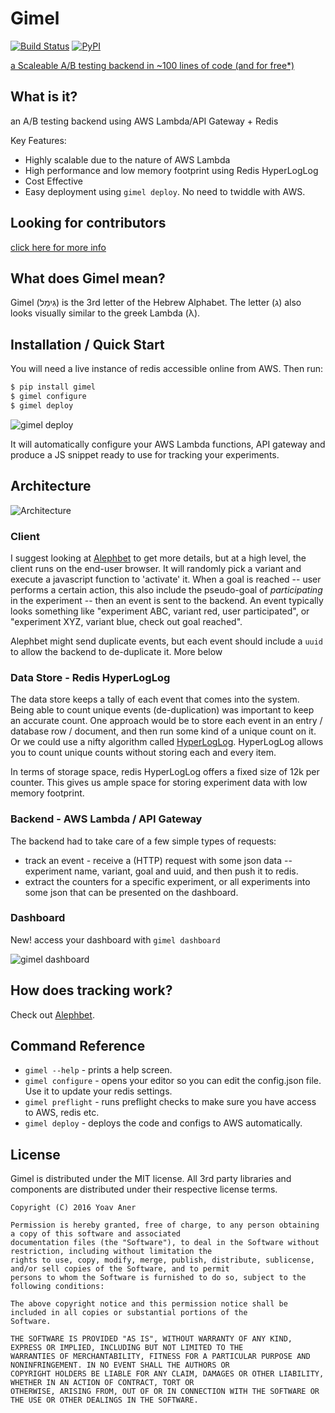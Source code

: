 # Gimel

[![Build Status](https://travis-ci.org/Alephbet/gimel.svg?branch=master)](https://travis-ci.org/Alephbet/gimel)
[![PyPI](https://img.shields.io/pypi/v/gimel.svg)](https://pypi.python.org/pypi/gimel)

[a Scaleable A/B testing backend in ~100 lines of code (and for free*)](http://blog.gingerlime.com/2016/a-scaleable-ab-testing-backend-in-100-lines-of-code-and-for-free/)

## What is it?

an A/B testing backend using AWS Lambda/API Gateway + Redis

Key Features:

* Highly scalable due to the nature of AWS Lambda
* High performance and low memory footprint using Redis HyperLogLog
* Cost Effective
* Easy deployment using `gimel deploy`. No need to twiddle with AWS.

## Looking for contributors

[click here for more info](https://github.com/Alephbet/gimel/issues/2)

## What does Gimel mean?

Gimel (גִּימֵל) is the 3rd letter of the Hebrew Alphabet. The letter (ג) also looks visually similar to the greek Lambda
(λ).

## Installation / Quick Start

You will need a live instance of redis accessible online from AWS. Then run:

```bash
$ pip install gimel
$ gimel configure
$ gimel deploy
```

![](https://s3.amazonaws.com/gingerlime-images/gimel-deploy.gif "gimel deploy")

It will automatically configure your AWS Lambda functions, API gateway and produce a JS snippet ready to use
for tracking your experiments.

## Architecture

![](https://s3.amazonaws.com/gingerlime-images/gimel-architecture.png "Architecture")

### Client

I suggest looking at [Alephbet](https://github.com/Alephbet/alephbet) to get more details, but at a high level, the client runs on the end-user browser. It will randomly pick a variant and execute a javascript function to 'activate' it. When a goal is reached -- user performs a certain action, this also include the pseudo-goal of *participating* in the experiment -- then an event is sent to the backend. An event typically looks something like "experiment ABC, variant red, user participated", or "experiment XYZ, variant blue, check out goal reached".

Alephbet might send duplicate events, but each event should include a `uuid` to allow the backend to de-duplicate it. More below

### Data Store - Redis HyperLogLog

The data store keeps a tally of each event that comes into the system. Being able to count unique events (de-duplication) was important to keep an accurate count. One approach would be to store each event in an entry / database row / document, and then run some kind of a unique count on it. Or we could use a nifty algorithm called [HyperLogLog](https://en.wikipedia.org/wiki/HyperLogLog). HyperLogLog allows you to count unique counts without storing each and every item.

In terms of storage space, redis HyperLogLog offers a fixed size of 12k per counter. This gives us ample space for storing experiment data with low memory footprint.

### Backend - AWS Lambda / API Gateway

The backend had to take care of a few simple types of requests:

* track an event - receive a (HTTP) request with some json data -- experiment name, variant, goal and uuid, and then push it to redis.
* extract the counters for a specific experiment, or all experiments into some json that can be presented on the dashboard.

### Dashboard

New! access your dashboard with `gimel dashboard`

![](https://s3.amazonaws.com/gingerlime-images/gimel-dashboard.gif "gimel dashboard")

## How does tracking work?

Check out [Alephbet](https://github.com/Alephbet/alephbet).

## Command Reference

* `gimel --help` - prints a help screen.
* `gimel configure` - opens your editor so you can edit the config.json file. Use it to update your redis settings.
* `gimel preflight` - runs preflight checks to make sure you have access to AWS, redis etc.
* `gimel deploy` - deploys the code and configs to AWS automatically.

## License

Gimel is distributed under the MIT license. All 3rd party libraries and components are distributed under their
respective license terms.

```
Copyright (C) 2016 Yoav Aner

Permission is hereby granted, free of charge, to any person obtaining a copy of this software and associated
documentation files (the "Software"), to deal in the Software without restriction, including without limitation the
rights to use, copy, modify, merge, publish, distribute, sublicense, and/or sell copies of the Software, and to permit
persons to whom the Software is furnished to do so, subject to the following conditions:

The above copyright notice and this permission notice shall be included in all copies or substantial portions of the
Software.

THE SOFTWARE IS PROVIDED "AS IS", WITHOUT WARRANTY OF ANY KIND, EXPRESS OR IMPLIED, INCLUDING BUT NOT LIMITED TO THE
WARRANTIES OF MERCHANTABILITY, FITNESS FOR A PARTICULAR PURPOSE AND NONINFRINGEMENT. IN NO EVENT SHALL THE AUTHORS OR
COPYRIGHT HOLDERS BE LIABLE FOR ANY CLAIM, DAMAGES OR OTHER LIABILITY, WHETHER IN AN ACTION OF CONTRACT, TORT OR
OTHERWISE, ARISING FROM, OUT OF OR IN CONNECTION WITH THE SOFTWARE OR THE USE OR OTHER DEALINGS IN THE SOFTWARE.
```

